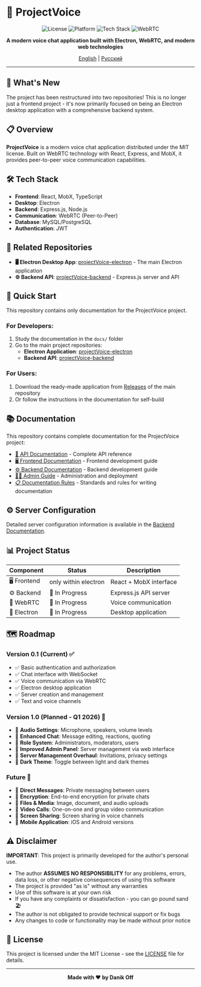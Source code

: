 # 🎤 ProjectVoice

<div align="center">

![License](https://img.shields.io/badge/license-MIT-blue.svg)
![Platform](https://img.shields.io/badge/platform-Electron-green.svg)
![Tech Stack](https://img.shields.io/badge/tech-React%20%7C%20Express%20%7C%20MobX-orange.svg)
![WebRTC](https://img.shields.io/badge/WebRTC-Peer--to--Peer-red.svg)

**A modern voice chat application built with Electron, WebRTC, and modern web technologies**

[English](README_EN.md) | [Русский](README_RU.md)

</div>

---

## 🚀 What's New

The project has been restructured into two repositories! This is no longer just a frontend project - it's now primarily focused on being an Electron desktop application with a comprehensive backend system.

## 📋 Overview

**ProjectVoice** is a modern voice chat application distributed under the MIT license. Built on WebRTC technology with React, Express, and MobX, it provides peer-to-peer voice communication capabilities.

## 🛠️ Tech Stack

- **Frontend**: React, MobX, TypeScript
- **Desktop**: Electron
- **Backend**: Express.js, Node.js
- **Communication**: WebRTC (Peer-to-Peer)
- **Database**: MySQL/PostgreSQL
- **Authentication**: JWT

## 🔗 Related Repositories

- **🖥️ Electron Desktop App**: [projectVoice-electron](https://github.com/yourusername/projectVoice-electron) - The main Electron application
- **⚙️ Backend API**: [projectVoice-backend](https://github.com/yourusername/projectVoice-backend) - Express.js server and API

## 🚀 Quick Start

This repository contains only documentation for the ProjectVoice project.

### For Developers:
1. Study the documentation in the `docs/` folder
2. Go to the main project repositories:
   - **Electron Application**: [projectVoice-electron](https://github.com/yourusername/projectVoice-electron)
   - **Backend API**: [projectVoice-backend](https://github.com/yourusername/projectVoice-backend)

### For Users:
1. Download the ready-made application from [Releases](../../releases) of the main repository
2. Or follow the instructions in the documentation for self-build

## 📚 Documentation

This repository contains complete documentation for the ProjectVoice project:

- [📖 API Documentation](docs/api.md) - Complete API reference
- [🖥️ Frontend Documentation](docs/frontend.md) - Frontend development guide
- [⚙️ Backend Documentation](docs/backend.md) - Backend development guide
- [👨‍💼 Admin Guide](docs/admin.md) - Administration and deployment
- [📋 Documentation Rules](docs/rulesOfDocs.md) - Standards and rules for writing documentation

## ⚙️ Server Configuration

Detailed server configuration information is available in the [Backend Documentation](docs/backend.md).

## 📊 Project Status

| Component | Status | Description |
|-----------|--------|-------------|
| 🖥️ Frontend | only within electron | React + MobX interface |
| ⚙️ Backend | 🚧 In Progress | Express.js API server |
| 🎤 WebRTC | 🚧 In Progress | Voice communication |
| 📱 Electron | 🚧 In Progress | Desktop application |

## 🗺️ Roadmap

### Version 0.1 (Current) ✅
- ✅ Basic authentication and authorization
- ✅ Chat interface with WebSocket
- ✅ Voice communication via WebRTC
- ✅ Electron desktop application
- ✅ Server creation and management
- ✅ Text and voice channels

### Version 1.0 (Planned - Q1 2026) 🚧
- 🔮 **Audio Settings**: Microphone, speakers, volume levels
- 🔮 **Enhanced Chat**: Message editing, reactions, quoting
- 🔮 **Role System**: Administrators, moderators, users
- 🔮 **Improved Admin Panel**: Server management via web interface
- 🔮 **Server Management Overhaul**: Invitations, privacy settings
- 🔮 **Dark Theme**: Toggle between light and dark themes

### Future 🔮
- 🔮 **Direct Messages**: Private messaging between users
- 🔮 **Encryption**: End-to-end encryption for private chats
- 🔮 **Files & Media**: Image, document, and audio uploads
- 🔮 **Video Calls**: One-on-one and group video communication
- 🔮 **Screen Sharing**: Screen sharing in voice channels
- 🔮 **Mobile Application**: iOS and Android versions

## ⚠️ Disclaimer

**IMPORTANT**: This project is primarily developed for the author's personal use.

- The author **ASSUMES NO RESPONSIBILITY** for any problems, errors, data loss, or other negative consequences of using this software
- The project is provided "as is" without any warranties
- Use of this software is at your own risk
- If you have any complaints or dissatisfaction - you can go pound sand 🏖️
- The author is not obligated to provide technical support or fix bugs
- Any changes to code or functionality may be made without prior notice

## 📄 License

This project is licensed under the MIT License - see the [LICENSE](LICENSE) file for details.

---

<div align="center">

**Made with ❤️ by Danik Off**

</div>
